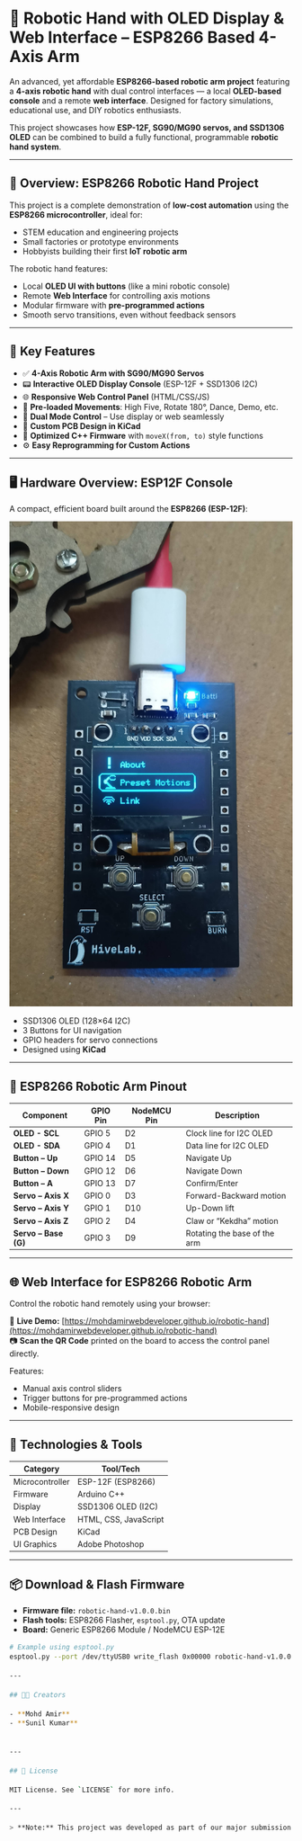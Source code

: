 # 🤖 Robotic Hand with OLED Display & Web Interface – ESP8266 Based 4-Axis Arm

An advanced, yet affordable **ESP8266-based robotic arm project** featuring a **4-axis robotic hand** with dual control interfaces — a local **OLED-based console** and a remote **web interface**. Designed for factory simulations, educational use, and DIY robotics enthusiasts.

This project showcases how **ESP-12F, SG90/MG90 servos, and SSD1306 OLED** can be combined to build a fully functional, programmable **robotic hand system**.

---

## 🎯 Overview: ESP8266 Robotic Hand Project

This project is a complete demonstration of **low-cost automation** using the **ESP8266 microcontroller**, ideal for:

- STEM education and engineering projects  
- Small factories or prototype environments  
- Hobbyists building their first **IoT robotic arm**

The robotic hand features:

- Local **OLED UI with buttons** (like a mini robotic console)  
- Remote **Web Interface** for controlling axis motions  
- Modular firmware with **pre-programmed actions**  
- Smooth servo transitions, even without feedback sensors  

---

## 🔑 Key Features

- ✅ **4-Axis Robotic Arm with SG90/MG90 Servos**  
- 📟 **Interactive OLED Display Console** (ESP-12F + SSD1306 I2C)  
- 🌐 **Responsive Web Control Panel** (HTML/CSS/JS)  
- 🔁 **Pre-loaded Movements**: High Five, Rotate 180°, Dance, Demo, etc.  
- 🔀 **Dual Mode Control** – Use display or web seamlessly  
- 🔧 **Custom PCB Design in KiCad**  
- 🧠 **Optimized C++ Firmware** with `moveX(from, to)` style functions  
- ⚙️ **Easy Reprogramming for Custom Actions**  

---

## 🖥️ Hardware Overview: ESP12F Console

A compact, efficient board built around the **ESP8266 (ESP-12F)**:

![ESP12F Console Microcontroller](./img/microcontroller-min.jpeg)

- SSD1306 OLED (128×64 I2C)  
- 3 Buttons for UI navigation  
- GPIO headers for servo connections  
- Designed using **KiCad**  

---

## 📌 ESP8266 Robotic Arm Pinout

| Component               | GPIO Pin | NodeMCU Pin | Description                             |
|-------------------------|----------|-------------|-----------------------------------------|
| **OLED - SCL**          | GPIO 5   | D2          | Clock line for I2C OLED                 |
| **OLED - SDA**          | GPIO 4   | D1          | Data line for I2C OLED                  |
| **Button – Up**         | GPIO 14  | D5          | Navigate Up                             |
| **Button – Down**       | GPIO 12  | D6          | Navigate Down                           |
| **Button – A**          | GPIO 13  | D7          | Confirm/Enter                           |
| **Servo – Axis X**      | GPIO 0   | D3          | Forward-Backward motion                 |
| **Servo – Axis Y**      | GPIO 1   | D10         | Up-Down lift                            |
| **Servo – Axis Z**      | GPIO 2   | D4          | Claw or “Kekdha” motion                 |
| **Servo – Base (G)**    | GPIO 3   | D9          | Rotating the base of the arm            |

---

## 🌐 Web Interface for ESP8266 Robotic Arm

Control the robotic hand remotely using your browser:

🔗 **Live Demo:** [https://mohdamirwebdeveloper.github.io/robotic-hand](https://mohdamirwebdeveloper.github.io/robotic-hand)  
📷 **Scan the QR Code** printed on the board to access the control panel directly.

Features:

- Manual axis control sliders  
- Trigger buttons for pre-programmed actions  
- Mobile-responsive design  

---

## 🔧 Technologies & Tools

| Category               | Tool/Tech                    |
|------------------------|------------------------------|
| Microcontroller        | ESP-12F (ESP8266)            |
| Firmware               | Arduino C++                  |
| Display                | SSD1306 OLED (I2C)           |
| Web Interface          | HTML, CSS, JavaScript        |
| PCB Design             | KiCad                        |
| UI Graphics            | Adobe Photoshop              |

---

## 📦 Download & Flash Firmware

- **Firmware file:** `robotic-hand-v1.0.0.bin`  
- **Flash tools:** ESP8266 Flasher, `esptool.py`, OTA update  
- **Board:** Generic ESP8266 Module / NodeMCU ESP-12E  

```bash
# Example using esptool.py
esptool.py --port /dev/ttyUSB0 write_flash 0x00000 robotic-hand-v1.0.0.bin

---

## 👨‍💻 Creators

- **Mohd Amir** 
- **Sunil Kumar**


---

## 📃 License

MIT License. See `LICENSE` for more info.

---

> **Note:** This project was developed as part of our major submission to demonstrate real-world automation potential in educational and small-scale industrial contexts.
